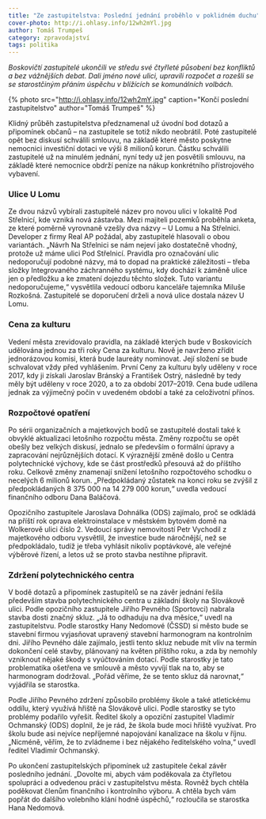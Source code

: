 ```yaml
---
title: "Ze zastupitelstva: Poslední jednání proběhlo v poklidném duchu"
cover-photo: http://i.ohlasy.info/12wh2mYl.jpg
author: Tomáš Trumpeš
category: zpravodajství
tags: politika
---
```


*Boskovičtí zastupitelé ukončili ve středu své čtyřleté působení bez konfliktů a bez vážnějších debat. Dali jméno nové ulici, upravili rozpočet a rozešli se se starostčiným přáním úspěchu v blížících se komunálních volbách.*

{% photo src="http://i.ohlasy.info/12wh2mY.jpg" caption="Končí poslední zastupitelstvo" author="Tomáš Trumpeš" %}

Klidný průběh zastupitelstva předznamenal už úvodní bod dotazů a připomínek občanů – na zastupitele se totiž nikdo neobrátil. Poté zastupitelé opět bez diskusí schválili smlouvu, na základě které město poskytne nemocnici investiční dotaci ve výši 8 milionů korun. Částku schválili zastupitelé už na minulém jednání, nyní tedy už jen posvětili smlouvu, na základě které nemocnice obdrží peníze na nákup konkrétního přístrojového vybavení.

### Ulice U Lomu

Ze dvou názvů vybírali zastupitelé název pro novou ulici v lokalitě Pod Střelnicí, kde vzniká nová zástavba. Mezi majiteli pozemků proběhla anketa, ze které poměrně vyrovnaně vzešly dva názvy – U Lomu a Na Střelnici. Developer z firmy Real AP požádal, aby zastupitelé hlasovali o obou variantách. „Návrh Na Střelnici se nám nejeví jako dostatečně vhodný, protože už máme ulici Pod Střelnicí. Pravidla pro označování ulic nedoporučují podobné názvy, má to dopad na praktické záležitosti – třeba složky Integrovaného záchranného systému, kdy dochází k záměně ulice jen o předložku a ke zmatení dojezdu těchto složek. Tuto variantu nedoporučujeme,“ vysvětlila vedoucí odboru kanceláře tajemníka Miluše Rozkošná. Zastupitelé se doporučení drželi a nová ulice dostala název U Lomu.

### Cena za kulturu

Vedení města zrevidovalo pravidla, na základě kterých bude v Boskovicích udělována jednou za tři roky Cena za kulturu. Nově je navrženo zřídit jednorázovou komisi, která bude laureáty nominovat. Její složení se bude schvalovat vždy před vyhlášením. První Ceny za kulturu byly uděleny v roce 2017, kdy ji získali Jaroslav Bránský a František Ostrý, následně by tedy měly být uděleny v roce 2020, a to za období 2017–2019. Cena bude udílena jednak za výjimečný počin v uvedeném období a také za celoživotní přínos.

### Rozpočtové opatření

Po sérii organizačních a majetkových bodů se zastupitelé dostali také k obvyklé aktualizaci letošního rozpočtu města. Změny rozpočtu se opět obešly bez velkých diskusí, jednalo se především o formální úpravy a zapracování nejrůznějších dotací. K výraznější změně došlo u Centra polytechnické výchovy, kde se část prostředků přesouvá až do příštího roku. Celkově změny znamenají snížení letošního rozpočtového schodku o necelých 6 milionů korun. „Předpokládaný zůstatek na konci roku se zvýšil z předpokládaných 8 375 000 na 14 279 000 korun,“ uvedla vedoucí finančního odboru Dana Baláčová.

Opozičního zastupitele Jaroslava Dohnálka (ODS) zajímalo, proč se odkládá na příští rok oprava elektroinstalace v městském bytovém domě na Wolkerově ulici číslo 2. Vedoucí správy nemovitostí Petr Vychodil z majetkového odboru vysvětlil, že investice bude náročnější, než se předpokládalo, tudíž je třeba vyhlásit nikoliv poptávkové, ale veřejné výběrové řízení, a letos už se proto stavba nestihne připravit.

### Zdržení polytechnického centra

V bodě dotazů a připomínek zastupitelů se na závěr jednání řešila především stavba polytechnického centra u základní školy na Slovákově ulici. Podle opozičního zastupitele Jiřího Pevného (Sportovci) nabrala stavba dosti značný skluz. „Já to odhaduju na dva měsíce,“ uvedl na zastupitelstvu. Podle starostky Hany Nedomové (ČSSD) si město bude se stavební firmou vyjasňovat upravený stavební harmonogram na kontrolním dni. Jiřího Pevného dále zajímalo, jestli tento skluz nebude mít vliv na termín dokončení celé stavby, plánovaný na květen příštího roku, a zda by nemohly vzniknout nějaké škody s vyúčtováním dotací. Podle starostky je tato problematika ošetřena ve smlouvě a město vyvíjí tlak na to, aby se harmonogram dodržoval. „Pořád věříme, že se tento skluz dá narovnat,“ vyjádřila se starostka.

Podle Jiřího Pevného zdržení způsobilo problémy škole a také atletickému oddílu, který využívá hřiště na Slovákově ulici. Podle starostky se tyto problémy podařilo vyřešit. Ředitel školy a opoziční zastupitel Vladimír Ochmanský (ODS) doplnil, že je rád, že škola bude moci hřiště využívat. Pro školu bude asi nejvíce nepříjemné napojování kanalizace na školu v říjnu. „Nicméně, věřím, že to zvládneme i bez nějakého ředitelského volna,“ uvedl ředitel Vladimír Ochmanský.

Po ukončení zastupitelských připomínek už zastupitele čekal závěr posledního jednání. „Dovolte mi, abych vám poděkovala za čtyřletou spolupráci a odvedenou práci v zastupitelstvu města. Rovněž bych chtěla poděkovat členům finančního i kontrolního výboru. A chtěla bych vám popřát do dalšího volebního klání hodně úspěchů,“ rozloučila se starostka Hana Nedomová.
